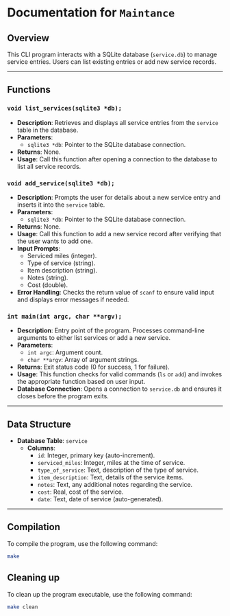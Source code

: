 # Documentation for `Maintance`

## Overview

This CLI program interacts with a SQLite database (`service.db`) to manage service entries. Users can list existing entries or add new service records.

---

## Functions

### `void list_services(sqlite3 *db);`
- **Description**: Retrieves and displays all service entries from the `service` table in the database.
- **Parameters**:
  - `sqlite3 *db`: Pointer to the SQLite database connection.
- **Returns**: None.
- **Usage**: Call this function after opening a connection to the database to list all service records.

### `void add_service(sqlite3 *db);`
- **Description**: Prompts the user for details about a new service entry and inserts it into the `service` table.
- **Parameters**:
  - `sqlite3 *db`: Pointer to the SQLite database connection.
- **Returns**: None.
- **Usage**: Call this function to add a new service record after verifying that the user wants to add one.
- **Input Prompts**:
  - Serviced miles (integer).
  - Type of service (string).
  - Item description (string).
  - Notes (string).
  - Cost (double).
- **Error Handling**: Checks the return value of `scanf` to ensure valid input and displays error messages if needed.

### `int main(int argc, char **argv);`
- **Description**: Entry point of the program. Processes command-line arguments to either list services or add a new service.
- **Parameters**:
  - `int argc`: Argument count.
  - `char **argv`: Array of argument strings.
- **Returns**: Exit status code (0 for success, 1 for failure).
- **Usage**: This function checks for valid commands (`ls` or `add`) and invokes the appropriate function based on user input.
- **Database Connection**: Opens a connection to `service.db` and ensures it closes before the program exits.

---

## Data Structure

- **Database Table**: `service`
  - **Columns**:
    - `id`: Integer, primary key (auto-increment).
    - `serviced_miles`: Integer, miles at the time of service.
    - `type_of_service`: Text, description of the type of service.
    - `item_description`: Text, details of the service items.
    - `notes`: Text, any additional notes regarding the service.
    - `cost`: Real, cost of the service.
    - `date`: Text, date of service (auto-generated).

---

## Compilation

To compile the program, use the following command:

```bash
make
```

## Cleaning up
To clean up the program executable, use the following command:
```bash
make clean
```
